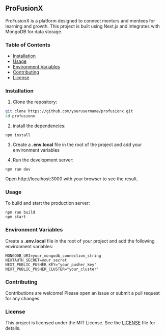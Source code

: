 ## ProFusionX

ProFusionX is a platform designed to connect mentors and mentees for learning and growth. This project is built using Next.js and integrates with MongoDB for data storage.

### Table of Contents

+ [Installation](#installation)
+ [Usage](#usage)
+ [Environment Variables](#environment-variables)
+ [Contributing](#contributing)
+ [License](#license)

### Installation

1. Clone the repository:
```bash
git clone https://github.com/yourusername/profusionx.git
cd profusionx
```

2. install the dependencies:
```
npm install
```

3. Create a **.env.local** file in the root of the project and add your environment variables

4. Run the development server:
```
npm run dev
```
Open http://localhost:3000 with your browser to see the result.

### Usage

To build and start the production server:
```
npm run build
npm start
```

### Environment Variables

Create a **.env.local** file in the root of your project and add the following environment variables:
```
MONGODB_URI=your_mongodb_connection_string
NEXTAUTH_SECRET=your_secret
NEXT_PUBLIC_PUSHER_KEY="your_pusher_key"
NEXT_PUBLIC_PUSHER_CLUSTER="your_cluster"
```

### Contributing

Contributions are welcome! Please open an issue or submit a pull request for any changes.

### License

This project is licensed under the MIT License. See the [LICENSE](./LICENSE) file for details.